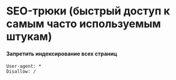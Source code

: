 # SEO-трюки (быстрый доступ к самым часто используемым штукам)

#### Запретить индексирование всех страниц

```
User-agent: *
Disallow: /
```